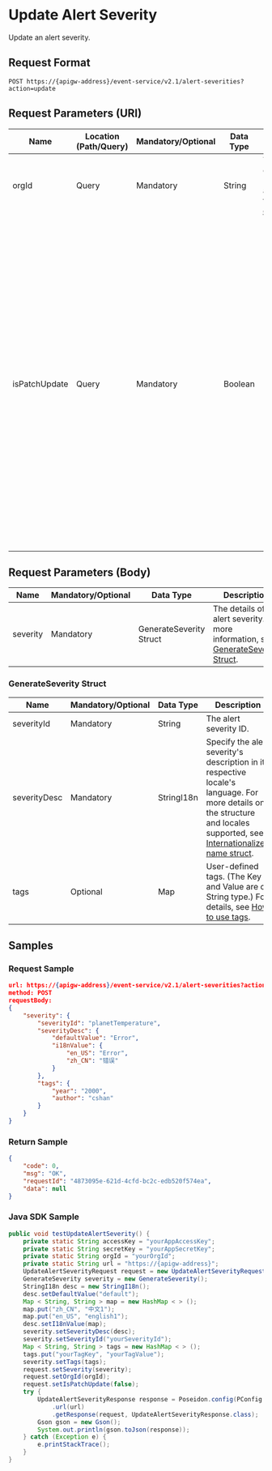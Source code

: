 # Update Alert Severity

Update an alert severity.


## Request Format

```
POST https://{apigw-address}/event-service/v2.1/alert-severities?action=update
```

## Request Parameters (URI)

| Name | Location (Path/Query) | Mandatory/Optional | Data Type | Description |
|---------------|------------------|----------|-----------|--------------|
| orgId         | Query            | Mandatory     | String    | The organization ID which the asset belongs to. [How to get orgId>>](/docs/api/en/2.1.0/api_faqs#how-to-get-organization-id-orgid-orgid) |
|isPatchUpdate|Query|Mandatory|Boolean|<ul><li>true (default) = Only the fields specified in the parameters are updated. The values of those fields not specified will be retained.</li><li>false = The fields specified in the parameters are updated. Those fields not specified will have their existing values (if any) deleted.</li></ul> |


## Request Parameters (Body)
| Name            | Mandatory/Optional | Data Type | Description |
|------|-----------------|-----------|-------------|
| severity |  Mandatory  |  GenerateSeverity Struct  |  The details of the alert severity. For more information, see [GenerateSeverity Struct](update_alert_severity#generateseverity-struct-generateseverity). |


### GenerateSeverity Struct <generateseverity>

| Name | Mandatory/Optional | Data Type | Description                         |
|--------------|--------------|--------------|-------------------------------------|
| severityId   | Mandatory         | String       | The alert severity ID.                        |
| severityDesc | Mandatory         | StringI18n   | Specify the alert severity's description in its respective locale's language. For more details on the structure and locales supported, see [Internationalized name struct](/docs/api/en/2.1.0/api_faqs.html#internationalized-name-struct). |
| tags         | Optional        | Map | User-defined tags. (The Key and Value are of String type.) For details, see [How to use tags](/docs/api/en/2.1.0/api_faqs.html#how-to-use-tag). |



## Samples

### Request Sample

```json
url: https://{apigw-address}/event-service/v2.1/alert-severities?action=update&orgId=yourOrgId&isPatchUpdate=false
method: POST 
requestBody: 
{
	"severity": {
		"severityId": "planetTemperature",
		"severityDesc": {
			"defaultValue": "Error",
			"i18nValue": {
				"en_US": "Error",
				"zh_CN": "错误"
			}
		},
		"tags": {
			"year": "2000",
			"author": "cshan"
		}
	}
}
```

### Return Sample

```json
{
	"code": 0,
	"msg": "OK",
	"requestId": "4873095e-621d-4cfd-bc2c-edb520f574ea",
	"data": null
}
```

### Java SDK Sample

```java
public void testUpdateAlertSeverity() {
    private static String accessKey = "yourAppAccessKey";
    private static String secretKey = "yourAppSecretKey";
    private static String orgId = "yourOrgId";
    private static String url = "https://{apigw-address}";
    UpdateAlertSeverityRequest request = new UpdateAlertSeverityRequest();
    GenerateSeverity severity = new GenerateSeverity();
    StringI18n desc = new StringI18n();
    desc.setDefaultValue("default");
    Map < String, String > map = new HashMap < > ();
    map.put("zh_CN", "中文1");
    map.put("en_US", "english1");
    desc.setI18nValue(map);
    severity.setSeverityDesc(desc);
    severity.setSeverityId("yourSeverityId");
    Map < String, String > tags = new HashMap < > ();
    tags.put("yourTagKey", "yourTagValue");
    severity.setTags(tags);
    request.setSeverity(severity);
    request.setOrgId(orgId);
    request.setIsPatchUpdate(false);
    try {
        UpdateAlertSeverityResponse response = Poseidon.config(PConfig.init().appKey(accessKey).appSecret(secretKey).debug())
            .url(url)
            .getResponse(request, UpdateAlertSeverityResponse.class);
        Gson gson = new Gson();
        System.out.println(gson.toJson(response));
    } catch (Exception e) {
        e.printStackTrace();
    }
}
```